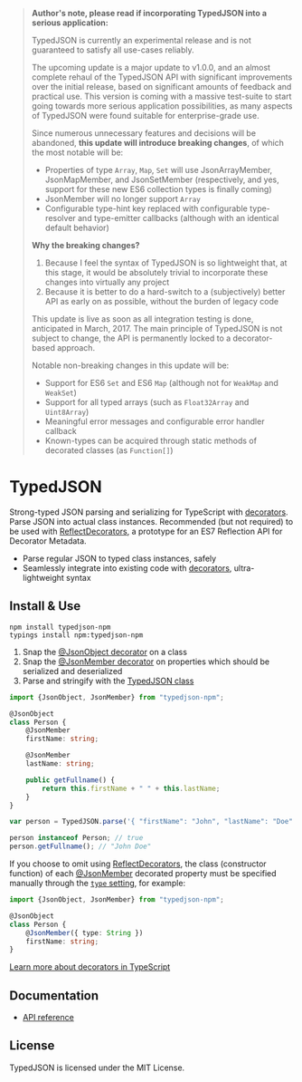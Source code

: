 > **Author's note, please read if incorporating TypedJSON into a serious application:**
>
> TypedJSON is currently an experimental release and is not guaranteed to satisfy all use-cases reliably.
> 
> The upcoming update is a major update to v1.0.0, and an almost complete rehaul of the TypedJSON API with significant improvements over the initial release, based on significant amounts of feedback and practical use. This version is coming with a massive test-suite to start going towards more serious application possibilities, as many aspects of TypedJSON were found suitable for enterprise-grade use.
>
> Since numerous unnecessary features and decisions will be abandoned, **this update will introduce breaking changes**, of which the most notable will be:
> - Properties of type `Array`, `Map`, `Set` will use JsonArrayMember, JsonMapMember, and JsonSetMember (respectively, and yes, support for these new ES6 collection types is finally coming)
> - JsonMember will no longer support `Array`
> - Configurable type-hint key replaced with configurable type-resolver and type-emitter callbacks (although with an identical default behavior)
> 
> **Why the breaking changes?**
> 
> 1. Because I feel the syntax of TypedJSON is so lightweight that, at this stage, it would be absolutely trivial to incorporate these changes into virtually any project
> 2. Because it is better to do a hard-switch to a (subjectively) better API as early on as possible, without the burden of legacy code
> 
> This update is live as soon as all integration testing is done, anticipated in March, 2017. The main principle of TypedJSON is not subject to change, the API is permanently locked to a decorator-based approach.
>
> Notable non-breaking changes in this update will be:
> - Support for ES6 `Set` and ES6 `Map` (although not for `WeakMap` and `WeakSet`)
> - Support for all typed arrays (such as `Float32Array` and `Uint8Array`)
> - Meaningful error messages and configurable error handler callback
> - Known-types can be acquired through static methods of decorated classes (as `Function[]`)

# TypedJSON

Strong-typed JSON parsing and serializing for TypeScript with [decorators](https://github.com/Microsoft/TypeScript-Handbook/blob/master/pages/Decorators.md). Parse JSON into actual class instances. Recommended (but not required) to be used with [ReflectDecorators](https://github.com/rbuckton/ReflectDecorators), a prototype for an ES7 Reflection API for Decorator Metadata.

 - Parse regular JSON to typed class instances, safely
 - Seamlessly integrate into existing code with [decorators](https://github.com/Microsoft/TypeScript-Handbook/blob/master/pages/Decorators.md), ultra-lightweight syntax

## Install & Use

```none
npm install typedjson-npm
typings install npm:typedjson-npm
```

 1. Snap the [@JsonObject decorator](https://github.com/JohnWhiteTB/TypedJSON/wiki/API-reference#jsonobject) on a class
 2. Snap the [@JsonMember decorator](https://github.com/JohnWhiteTB/TypedJSON/wiki/API-reference#jsonmember) on properties which should be serialized and deserialized
 3. Parse and stringify with the [TypedJSON class](https://github.com/JohnWhiteTB/TypedJSON/wiki/API-reference#typedjson)

```typescript
import {JsonObject, JsonMember} from "typedjson-npm";

@JsonObject
class Person {
    @JsonMember
    firstName: string;

    @JsonMember
    lastName: string;

    public getFullname() {
        return this.firstName + " " + this.lastName;
    }
}
```

```typescript
var person = TypedJSON.parse('{ "firstName": "John", "lastName": "Doe" }', Person);

person instanceof Person; // true
person.getFullname(); // "John Doe"
```

If you choose to omit using [ReflectDecorators](https://github.com/rbuckton/ReflectDecorators), the class (constructor function) of each [@JsonMember](https://github.com/JohnWhiteTB/TypedJSON/wiki/API-reference#jsonmember) decorated property must be specified manually through the [`type` setting](https://github.com/JohnWhiteTB/TypedJSON/wiki/API-reference#jsonmember), for example:

```typescript
import {JsonObject, JsonMember} from "typedjson-npm";

@JsonObject
class Person {
    @JsonMember({ type: String })
    firstName: string;
}
```

[Learn more about decorators in TypeScript](https://github.com/Microsoft/TypeScript-Handbook/blob/master/pages/Decorators.md)

## Documentation

 - [API reference](doc/API-reference)

## License

TypedJSON is licensed under the MIT License.
